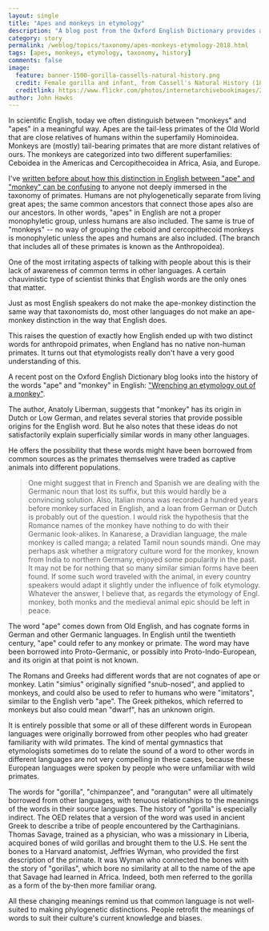 ```yaml
---
layout: single
title: "Apes and monkeys in etymology"
description: "A blog post from the Oxford English Dictionary provides a point of departure on the way that history shaped words for primates in English and other languages."
category: story
permalink: /weblog/topics/taxonomy/apes-monkeys-etymology-2018.html
tags: [apes, monkeys, etymology, taxonomy, history]
comments: false
image:
  feature: banner-1500-gorilla-cassells-natural-history.png
  credit: Female gorilla and infant, from Cassell's Natural History (1896). Via Internet Archive Book Images
  creditlink: https://www.flickr.com/photos/internetarchivebookimages/20540462765/
author: John Hawks
---
```



In scientific English, today we often distinguish between "monkeys" and "apes" in a meaningful way. Apes are the tail-less primates of the Old World that are close relatives of humans within the superfamily Hominoidea. Monkeys are (mostly) tail-bearing primates that are more distant relatives of ours. The monkeys are categorized into two different superfamilies: Ceboidea in the Americas and Cercopithecoidea in Africa, Asia, and Europe.

I've <a href="http://johnhawks.net/weblog/topics/phylogeny/taxonomy/humans-arent-apes-2012.html">written before about how this distinction in English between "ape" and "monkey" can be confusing</a> to anyone not deeply immersed in the taxonomy of primates. Humans are not phylogenetically separate from living great apes; the same common ancestors that connect those apes also are our ancestors. In other words, "apes" in English are not a proper monophyletic group, unless humans are also included. The same is true of "monkeys" -- no way of grouping the ceboid and cercopithecoid monkeys is monophyletic unless the apes and humans are also included. (The branch that includes all of these primates is known as the Anthropoidea).

One of the most irritating aspects of talking with people about this is their lack of awareness of common terms in other languages. A certain chauvinistic type of scientist thinks that English words are the only ones that matter.

Just as most English speakers do not make the ape-monkey distinction the same way that taxonomists do, most other languages do not make an ape-monkey distinction in the way that English does.

This raises the question of exactly how English ended up with two distinct words for anthropoid primates, when England has no native non-human primates. It turns out that etymologists really don't have a very good understanding of this.

A recent post on the Oxford English Dictionary blog looks into the history of the words "ape" and "monkey" in English: <a href="https://blog.oup.com/2013/01/monkey-word-origin-etymology/">"Wrenching an etymology out of a monkey"</a>.

The author, Anatoly Liberman, suggests that "monkey" has its origin in Dutch or Low German, and relates several stories that provide possible origins for the English word. But he also notes that these ideas do not satisfactorily explain superficially similar words in many other languages.

He offers the possibility that these words might have been borrowed from common sources as the primates themselves were traded as captive animals into different populations.

<blockquote>One might suggest that in French and Spanish we are dealing with the Germanic noun that lost its suffix, but this would hardly be a convincing solution. Also, Italian mona was recorded a hundred years before monkey surfaced in English, and a loan from German or Dutch is probably out of the question. I would risk the hypothesis that the Romance names of the monkey have nothing to do with their Germanic look-alikes. In Kanarese, a Dravidian language, the male monkey is called manga; a related Tamil noun sounds mandi. One may perhaps ask whether a migratory culture word for the monkey, known from India to northern Germany, enjoyed some popularity in the past. It may not be for nothing that so many similar simian forms have been found. If some such word traveled with the animal, in every country speakers would adapt it slightly under the influence of folk etymology. Whatever the answer, I believe that, as regards the etymology of Engl. monkey, both monks and the medieval animal epic should be left in peace.</blockquote>

The word "ape" comes down from Old English, and has cognate forms in German and other Germanic languages. In English until the twentieth century, "ape" could refer to any monkey or primate. The word may have been borrowed into Proto-Germanic, or possibly into Proto-Indo-European, and its origin at that point is not known.

The Romans and Greeks had different words that are not cognates of ape or monkey. Latin "simius" originally signified "snub-nosed", and applied to monkeys, and could also be used to refer to humans who were "imitators", similar to the English verb "ape". The Greek pithekos, which referred to monkeys but also could mean "dwarf", has an unknown origin.

It is entirely possible that some or all of these different words in European languages were originally borrowed from other peoples who had greater familiarity with wild primates. The kind of mental gymnastics that etymologists sometimes do to relate the sound of a word to other words in different languages are not very compelling in these cases, because these European languages were spoken by people who were unfamiliar with wild primates.

The words for "gorilla", "chimpanzee", and "orangutan" were all ultimately borrowed from other languages, with tenuous relationships to the meanings of the words in their source languages. The history of "gorilla" is especially indirect. The OED relates that a version of the word was used in ancient Greek to describe a tribe of people encountered by the Carthaginians. Thomas Savage, trained as a physician, who was a missionary in Liberia, acquired bones of wild gorillas and brought them to the U.S. He sent the bones to a Harvard anatomist, Jeffries Wyman, who provided the first description of the primate. It was Wyman who connected the bones with the story of "gorillas", which bore no similarity at all to the name of the ape that Savage had learned in Africa. Indeed, both men referred to the gorilla as a form of the by-then more familiar orang.

All these changing meanings remind us that common language is not well-suited to making phylogenetic distinctions. People retrofit the meanings of words to suit their culture's current knowledge and biases.

